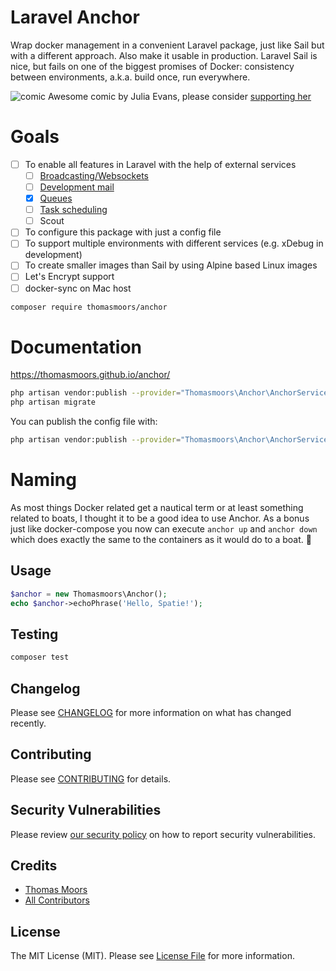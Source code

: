 # Laravel Anchor

Wrap docker management in a convenient Laravel package, just like Sail but with a different approach. Also make it usable in production. Laravel Sail is nice, but fails on one of the biggest promises of Docker: consistency between environments, a.k.a. build once, run everywhere. 

![comic](https://wizardzines.com/comics/why-containers/why-containers.png "Why containers")
Awesome comic by Julia Evans, please consider [supporting her](https://wizardzines.com/zines/containers/)


# Goals

- [ ] To enable all features in Laravel with the help of external services
  - [ ] [Broadcasting/Websockets](https://github.com/beyondcode/laravel-websockets)
  - [ ] [Development mail](https://github.com/mailhog/MailHog)
  - [x] [Queues](https://redis.io/)
  - [ ] [Task scheduling](https://hub.docker.com/r/willfarrell/crontab)
  - [ ] Scout
- [ ] To configure this package with just a config file
- [ ] To support multiple environments with different services (e.g. xDebug in development)
- [ ] To create smaller images than Sail by using Alpine based Linux images
- [ ] Let's Encrypt support
- [ ] docker-sync on Mac host

```bash
composer require thomasmoors/anchor
```

# Documentation

https://thomasmoors.github.io/anchor/
```bash
php artisan vendor:publish --provider="Thomasmoors\Anchor\AnchorServiceProvider" --tag="anchor-migrations"
php artisan migrate
```

You can publish the config file with:
```bash
php artisan vendor:publish --provider="Thomasmoors\Anchor\AnchorServiceProvider" --tag="anchor-config"
```


# Naming

As most things Docker related get a nautical term or at least something related to boats, I thought it to be a good idea to use Anchor. As a bonus just like docker-compose you now can execute `anchor up` and `anchor down` which does exactly the same to the containers as it would do to a boat. 🙂
## Usage

```php
$anchor = new Thomasmoors\Anchor();
echo $anchor->echoPhrase('Hello, Spatie!');
```

## Testing

```bash
composer test
```

## Changelog

Please see [CHANGELOG](CHANGELOG.md) for more information on what has changed recently.

## Contributing

Please see [CONTRIBUTING](.github/CONTRIBUTING.md) for details.

## Security Vulnerabilities

Please review [our security policy](../../security/policy) on how to report security vulnerabilities.

## Credits

- [Thomas Moors](https://github.com/thomasmoors)
- [All Contributors](../../contributors)

## License

The MIT License (MIT). Please see [License File](LICENSE.md) for more information.
